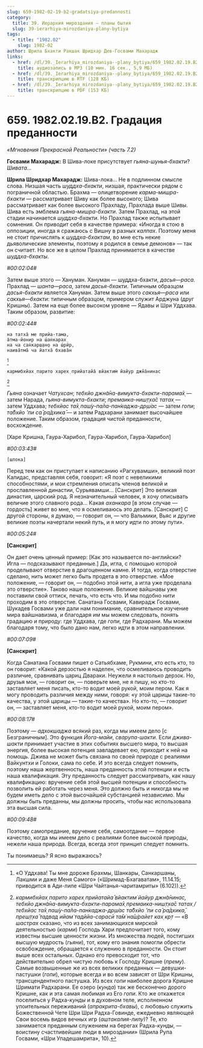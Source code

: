 ```yaml
---
slug: 659-1982-02-19-b2-gradatsiya-predannosti
category:
  title: 39. Иерархия мироздания — планы бытия
  slug: 39-ierarhiya-mirozdaniya-plany-bytiya
tags:
  - title: "1982.02"
    slug: 1982-02
author: Шрила Бхакти Ракшак Шридхар Дев-Госвами Махарадж
links:
  - href: /dl/39._Ierarhiya_mirozdaniya--plany_bytiya/659_1982.02.19.B2_SridharMj_Gradaciya_predannosti.mp3
    title: аудиозапись в MP3 (10 мин. 16 сек., 5,9 МБ)
  - href: /dl/39._Ierarhiya_mirozdaniya--plany_bytiya/659_1982.02.19.B2_SridharMj_Gradaciya_predannosti.rtf
    title: транскрипцию в RTF (128 КБ)
  - href: /dl/39._Ierarhiya_mirozdaniya--plany_bytiya/659_1982.02.19.B2_SridharMj_Gradaciya_predannosti.pdf
    title: транскрипцию в PDF (153 КБ)
---
```


# 659. 1982.02.19.B2. Градация преданности

*«Мгновения Прекрасной Реальности» (часть 7.2)*

**Госвами Махарадж:** В Шива-локе присутствует *гьяна-шунья-бхакти*? *Шивата…*

**Шрила Шридхар Махарадж:** Шива-лока… Не в подлинном смысле слова. Низшая часть *шуддха-бхакти*, низшая, практически рядом с пограничной областью. Брахма — олицетворение *карма-мишра-бхакти* — рассматривает Шиву как более высокого; Шива рассматривает как более высокого Прахладу, Прахлада выше Шивы. Шива есть эмблема *гьяна-мишра-бхакти*. Затем Прахлад, на этой стадии начинается *шуддха-бхакти*. Но Прахлад также испытывает сомнения. Он приводит себя в качестве примера: «Иногда я стою в оппозиции, иногда я сражаюсь с Вишну в разных *калпах*. Поэтому меня не стоит причислять к *шуддха-бхактам*, во мне есть некие дьяволические элементы, поэтому я родился в семье демонов» — так он считает. Но все же в целом Прахлад принимается в качестве *шуддха-бхакты*.

*#00:02:04#*

Затем выше этого — Хануман. Хануман — шуддха-бхакти, *дасья*—*раса*. Прахлад — *шанта*—*раса*, затем *дасья-бхакти*. Типичным образцом *дасья-бхакти* является Хануман. Затем выше этого *сакхья*—*раса* или *сакхья*—*бхакти*: типичным образцом, примером служит Арджуна (друг Кришны). Затем на еще более высоком уровне — Ядавы и Шри Уддхава. Таким образом, развитие:

*#00:02:44#*

    на татха̄ ме прийа-тама,
    а̄тма-йонир на ш́ан̇карах̣
    на ча сан̇карш̣ан̣о на ш́рӣр,
    наива̄тма̄ ча йатха̄ бхава̄н
[^_ftn1]

    кармибхйах̣ парито харех̣ прийатайа̄ вйактим̇ йайур джн̃а̄нинас
[^_ftn2]

*Гьяна* означает *Чатухсан*; *тебхйо джн̃а̄на-вимукта-бхакти-парама̄х̣* — затем Нарада, *гьяна-вимукта-бхакти*; *премаика-ниш̣т̣ха̄с татах̣* — затем Уддхава; *тебхйас та̄х̣ паш́у-па̄ла-пан̇каджа-др̣ш́ас* — затем *гопи*; *та̄бхйо ’пи са̄ ра̄дхика̄* — и затем Радхарани занимает высочайшее положение. Таким образом, градация чистой преданности, восхождение.

[Харе Кришна, Гаура-Харибол, Гаура-Харибол, Гаура-Харибол]

*#00:03:43#*

    [шлока]

Перед тем как он приступает к написанию «Рагхувамши», великий поэт Калидас, представляя себя, говорит: «Я поэт с невеликими способностями, и мои стремления описать членов великой и прославленной династии, Сурьявамши… [Санскрит] Это великая династия, царский род. Я незначительный человек, я хочу описывать величие этого славного рода… Какая *аханкара* [в этом случае — гордость] живет во мне, что я осмеливаюсь это делать. [Санскрит] С другой стороны, я думаю, — говорит он, — что Вальмики, Вьяс и другие великие поэты начертали некий путь, и я могу идти по этому пути».

*#00:05:24#*

**[Санскрит]**

Он дает очень ценный пример: [Как это называется по-английски? Игла — подсказывают преданные.] Да, игла, с помощью которой проделывают отверстие в драгоценном камне. И тогда, когда отверстие сделано, нить может легко быть продета в это отверстие. «Мое положение, — говорит он, — подобно этой нити, а игла уже проделала это отверстие». Таково наше положение. Великие вайшнавы уже поставили свой оттиск, печать, что есть что. И мы подобно нити проходим в это отверстие. Санатана Госвами, Кавирадж Госвами, Шукадев Госвами уже дали нам понимание, сравнительное изучение мира вайшнавизма, и благодаря им мы можем следовать, понять градацию и природу: где Уддхава, где *гопи*, где Радхарани. Мы можем благодаря тому, что было дано нам, легко идти в этом направлении.

*#00:07:09#*

**[Санскрит]**

Когда Санатана Госвами пишет о Сатьябхаме, Рукмини, кто есть кто, то он говорит: «Какой дерзостью я наделен, что осмеливаюсь проводить различие, сравнивать цариц Двараки. Неужели я настолько дерзок. Но, друзья мои, — говорит он, — поверьте мне, не я пишу, но кто-то заставляет меня писать, кто-то водит моей рукой, моим пером. Как я могу проводить различия между ними, говоря: «у этой царицы такие-то качества, у этой царицы — такие-то качества». Но кто-то, — говорит он, — заставляет меня, кто-то водит моей рукой, моим пером».

*#00:08:17#*

Поэтому — *адхокшаджа* всякий раз, когда мы имеем дело [с Безграничным]. Это функция *Йога-майи*, *сварупа-шакти*. Если *джива-шакти* принимает участие в этих событиях высшего мира, то высшая энергия, более высокая потенция завладевает ею, приходит к ней на помощь. Джива не может быть связана по своей природе с реалиями Вайкунтхи и Голоки, сама по себе. И это всегда следует помнить, поэтому наша жертвенность, наша преданность этой потенции и есть наша квалификация. Эту преданность следует рассматривать, как нашу квалификацию: вручение себя этой высшей потенции и способность позволить ей работать через меня. Это должно быть и никогда мы не будем иметь дело с этой высочайшей субстанцией независимо. Мы должны быть преданны, мы должны просить, чтобы нас использовала эта высшая сила.

*#00:09:48#*

Поэтому самопредание, вручение себя, самоотдание — первое качество, когда мы имеем дело с реалиями более высокой природы, нежели наша природа. Всегда, всегда этот принцип следует помнить.

Ты понимаешь? Я ясно выражаюсь?



[^_ftn1]: «О Уддхава! Ты мне дороже Брахмы, Шанкары, Санкаршаны, Лакшми и даже Меня Самого» («Шримад-Бхагаватам», 11.14.15; приводится в Ади-лиле «Шри Чайтанья-чаритамриты» (6.102)).

[^_ftn2]: *кармибхйах̣ парито харех̣ прийатайа̄ вйактим̇ йайур джн̃а̄нинас, тебхйо джн̃а̄на-вимукта-бхакти-парама̄х̣ премаика-ниш̣т̣ха̄с татах̣ / тебхйас та̄х̣ паш́у-па̄ла-пан̇каджа-др̣ш́ас та̄бхйо ’пи са̄ ра̄дхика̄, преш̣т̣ха̄ тадвад ийам̇ тадӣйа-сарасӣ та̄м̇ на̄ш́райет ках̣ кр̣т* — «В *шастрах* сказано, что из всех занимающихся мирской деятельностью (*карми*) Господь Хари предпочитает того, кому известны высшие ценности жизни. Из множества людей, постигших высшую мудрость (*гьяни*), тот, кому его знания помогли обрести освобождение, обращается к служению в преданности. Он стоит выше всех остальных. Однако его превосходит тот, что действительно обрел чистую любовь к Господу Кришне (*прему*). Самые возвышенные же из всех великих преданных — девушки-пастушки (*гопи*), которые всегда и во всем зависят от Шри Кришны, трансцендентного пастушка. Из всех *гопи* наиболее дорога Кришне Шримати Радхарани. Ее озеро (*кунда*) так же бесконечно дорого Кришне, как и эта самая любимая из Его *гопи*. Кто же откажется поселиться у Радха-*кунды* и в духовном теле, исполненном упоительных переживаний (*апракрита-бхавы*), с любовью служить Божественной Чете Шри Шри Радха-Говинде, ежедневно являющей Свои восемь видов вечных игр (*аштакалия-лилу*)? Те, кто занимается преданным служением на берегах Радха-*кунды*, — воистину счастливейшие люди в мироздании» (Шрила Рупа Госвами, «Шри Упадешамрита», 10).

